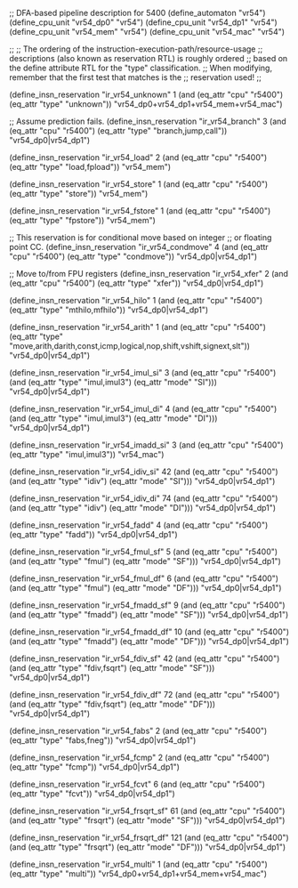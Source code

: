 ;; DFA-based pipeline description for 5400
(define_automaton "vr54")
(define_cpu_unit "vr54_dp0"     "vr54")
(define_cpu_unit "vr54_dp1"     "vr54")
(define_cpu_unit "vr54_mem"     "vr54")
(define_cpu_unit "vr54_mac"     "vr54")

;;
;; The ordering of the instruction-execution-path/resource-usage
;; descriptions (also known as reservation RTL) is roughly ordered
;; based on the define attribute RTL for the "type" classification.
;; When modifying, remember that the first test that matches is the
;; reservation used!
;;

(define_insn_reservation "ir_vr54_unknown" 1
  (and (eq_attr "cpu" "r5400")
       (eq_attr "type" "unknown"))
  "vr54_dp0+vr54_dp1+vr54_mem+vr54_mac")

;; Assume prediction fails.
(define_insn_reservation "ir_vr54_branch" 3
  (and (eq_attr "cpu" "r5400")
       (eq_attr "type" "branch,jump,call"))
  "vr54_dp0|vr54_dp1")

(define_insn_reservation "ir_vr54_load" 2
  (and (eq_attr "cpu" "r5400")
       (eq_attr "type" "load,fpload"))
  "vr54_mem")

(define_insn_reservation "ir_vr54_store" 1
  (and (eq_attr "cpu" "r5400")
       (eq_attr "type" "store"))
  "vr54_mem")

(define_insn_reservation "ir_vr54_fstore" 1
  (and (eq_attr "cpu" "r5400")
       (eq_attr "type" "fpstore"))
  "vr54_mem")


;; This reservation is for conditional move based on integer
;; or floating point CC.
(define_insn_reservation "ir_vr54_condmove" 4
  (and (eq_attr "cpu" "r5400")
       (eq_attr "type" "condmove"))
  "vr54_dp0|vr54_dp1")

;; Move to/from FPU registers
(define_insn_reservation "ir_vr54_xfer" 2
  (and (eq_attr "cpu" "r5400")
       (eq_attr "type" "xfer"))
  "vr54_dp0|vr54_dp1")

(define_insn_reservation "ir_vr54_hilo" 1
  (and (eq_attr "cpu" "r5400")
       (eq_attr "type" "mthilo,mfhilo"))
  "vr54_dp0|vr54_dp1")

(define_insn_reservation "ir_vr54_arith" 1
  (and (eq_attr "cpu" "r5400")
       (eq_attr "type" "move,arith,darith,const,icmp,logical,nop,shift,vshift,signext,slt"))
  "vr54_dp0|vr54_dp1")

(define_insn_reservation "ir_vr54_imul_si" 3
  (and (eq_attr "cpu" "r5400")
       (and (eq_attr "type" "imul,imul3")
            (eq_attr "mode" "SI")))
  "vr54_dp0|vr54_dp1")

(define_insn_reservation "ir_vr54_imul_di" 4
  (and (eq_attr "cpu" "r5400")
       (and (eq_attr "type" "imul,imul3")
            (eq_attr "mode" "DI")))
  "vr54_dp0|vr54_dp1")

(define_insn_reservation "ir_vr54_imadd_si" 3
  (and (eq_attr "cpu" "r5400")
       (eq_attr "type" "imul,imul3"))
  "vr54_mac")

(define_insn_reservation "ir_vr54_idiv_si" 42
  (and (eq_attr "cpu" "r5400")
       (and (eq_attr "type" "idiv")
            (eq_attr "mode" "SI")))
  "vr54_dp0|vr54_dp1")

(define_insn_reservation "ir_vr54_idiv_di" 74
  (and (eq_attr "cpu" "r5400")
       (and (eq_attr "type" "idiv")
            (eq_attr "mode" "DI")))
  "vr54_dp0|vr54_dp1")

(define_insn_reservation "ir_vr54_fadd" 4
  (and (eq_attr "cpu" "r5400")
       (eq_attr "type" "fadd"))
  "vr54_dp0|vr54_dp1")

(define_insn_reservation "ir_vr54_fmul_sf" 5
  (and (eq_attr "cpu" "r5400")
       (and (eq_attr "type" "fmul")
            (eq_attr "mode" "SF")))
  "vr54_dp0|vr54_dp1")

(define_insn_reservation "ir_vr54_fmul_df" 6
  (and (eq_attr "cpu" "r5400")
       (and (eq_attr "type" "fmul")
            (eq_attr "mode" "DF")))
  "vr54_dp0|vr54_dp1")

(define_insn_reservation "ir_vr54_fmadd_sf" 9
  (and (eq_attr "cpu" "r5400")
       (and (eq_attr "type" "fmadd")
            (eq_attr "mode" "SF")))
  "vr54_dp0|vr54_dp1")

(define_insn_reservation "ir_vr54_fmadd_df" 10
  (and (eq_attr "cpu" "r5400")
       (and (eq_attr "type" "fmadd")
            (eq_attr "mode" "DF")))
  "vr54_dp0|vr54_dp1")

(define_insn_reservation "ir_vr54_fdiv_sf" 42
  (and (eq_attr "cpu" "r5400")
       (and (eq_attr "type" "fdiv,fsqrt")
            (eq_attr "mode" "SF")))
  "vr54_dp0|vr54_dp1")

(define_insn_reservation "ir_vr54_fdiv_df" 72
  (and (eq_attr "cpu" "r5400")
       (and (eq_attr "type" "fdiv,fsqrt")
            (eq_attr "mode" "DF")))
  "vr54_dp0|vr54_dp1")

(define_insn_reservation "ir_vr54_fabs" 2
  (and (eq_attr "cpu" "r5400")
       (eq_attr "type" "fabs,fneg"))
  "vr54_dp0|vr54_dp1")

(define_insn_reservation "ir_vr54_fcmp" 2
  (and (eq_attr "cpu" "r5400")
       (eq_attr "type" "fcmp"))
  "vr54_dp0|vr54_dp1")

(define_insn_reservation "ir_vr54_fcvt" 6
  (and (eq_attr "cpu" "r5400")
       (eq_attr "type" "fcvt"))
  "vr54_dp0|vr54_dp1")

(define_insn_reservation "ir_vr54_frsqrt_sf" 61
  (and (eq_attr "cpu" "r5400")
       (and (eq_attr "type" "frsqrt")
            (eq_attr "mode" "SF")))
  "vr54_dp0|vr54_dp1")

(define_insn_reservation "ir_vr54_frsqrt_df" 121
  (and (eq_attr "cpu" "r5400")
       (and (eq_attr "type" "frsqrt")
            (eq_attr "mode" "DF")))
  "vr54_dp0|vr54_dp1")

(define_insn_reservation "ir_vr54_multi" 1
  (and (eq_attr "cpu" "r5400")
       (eq_attr "type" "multi"))
  "vr54_dp0+vr54_dp1+vr54_mem+vr54_mac")
